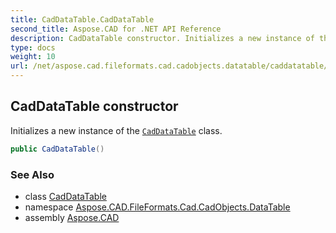 ```yaml
---
title: CadDataTable.CadDataTable
second_title: Aspose.CAD for .NET API Reference
description: CadDataTable constructor. Initializes a new instance of the CadDataTable class
type: docs
weight: 10
url: /net/aspose.cad.fileformats.cad.cadobjects.datatable/caddatatable/caddatatable/
---
```

## CadDataTable constructor

Initializes a new instance of the [`CadDataTable`](../) class.

```csharp
public CadDataTable()
```

### See Also

* class [CadDataTable](../)
* namespace [Aspose.CAD.FileFormats.Cad.CadObjects.DataTable](../../../aspose.cad.fileformats.cad.cadobjects.datatable/)
* assembly [Aspose.CAD](../../../)


